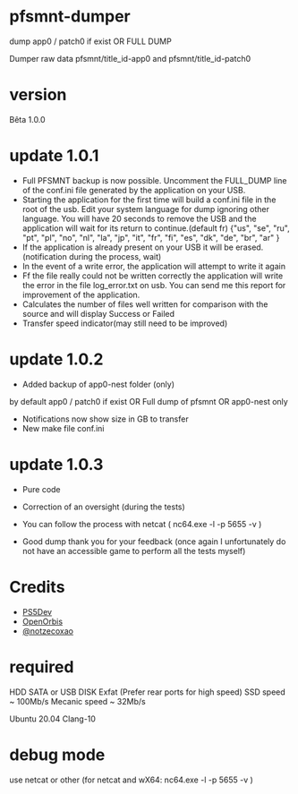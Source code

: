 # pfsmnt-dumper
dump app0 / patch0 if exist OR FULL DUMP

Dumper raw data pfsmnt/title_id-app0 and pfsmnt/title_id-patch0
# version
Bêta 1.0.0

# update 1.0.1 

- Full PFSMNT backup is now possible. Uncomment the FULL_DUMP line of the conf.ini file generated by the application on your USB.
- Starting the application for the first time will build a conf.ini file in the root of the usb. Edit your system language for dump    ignoring other language.
You will have 20 seconds to remove the USB and the application will wait for its return to continue.(default fr)
 {"us", "se", "ru", "pt", "pl", "no", "nl", "la", "jp", "it", "fr", "fi", "es", "dk", "de", "br", "ar" }
- If the application is already present on your USB it will be erased. (notification during the process, wait)
- In the event of a write error, the application will attempt to write it again
- Ff the file really could not be written correctly the application will write the error in the file log_error.txt on usb. You can send me this report for improvement of the application.
- Calculates the number of files well written for comparison with the source and will display Success or Failed
- Transfer speed indicator(may still need to be improved)

# update 1.0.2
- Added backup of app0-nest folder (only)

by default app0 / patch0 if exist
OR Full dump of pfsmnt
OR app0-nest only

- Notifications now show size in GB to transfer
- New make file conf.ini

# update 1.0.3
- Pure code
- Correction of an oversight (during the tests)


- You can follow the process with netcat ( nc64.exe -l -p 5655 -v )
- Good dump thank you for your feedback (once again I unfortunately do not have an accessible game to perform all the tests myself)




# Credits
- [PS5Dev](https://github.com/PS5Dev) 
- [OpenOrbis](https://github.com/OpenOrbis)
- [@notzecoxao](https://twitter.com/notzecoxao)

# required
HDD SATA or USB DISK Exfat (Prefer rear ports for high speed)
SSD speed ~ 100Mb/s
Mecanic speed ~ 32Mb/s

Ubuntu 20.04
Clang-10
# debug mode
use netcat or other (for netcat and wX64: nc64.exe -l -p 5655 -v )


